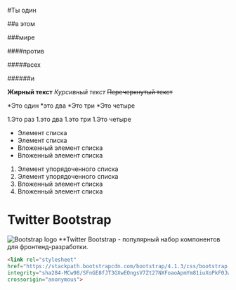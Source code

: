 #Ты один

##в этом

###мире

####против

#####всех

######и

**Жирный текст**
*Курсивный текст*
~~Перечеркнутый текст~~

*Это один
*это два
	*Это три
	*Это четыре

1.Это раз
1.это два
	1.это три
	1.Это четыре

* Элемент списка
* Элемент списка
 * Вложенный элемент списка
 * Вложенный элемент списка
1. Элемент упорядоченного списка
  1. Элемент упорядоченного списка
1. Вложенный элемент списка
  1. Вложенный элемент списка


# Twitter Bootstrap
![Bootstrap logo](https://i.imgur.com/qhtywl2.png)
**Twitter Bootstrap - популярный набор компонентов для фронтенд-разработки.

```html
<link rel="stylesheet"
href="https://stackpath.bootstrapcdn.com/bootstrap/4.1.3/css/bootstrap.min.css"
integrity="sha284-MCw98/SFnGE8fJT3GXwEOngsV7Zt27NXFoaoApmYm81iuXoPkF0JwJ8ERdknLPMO"
crossorigin="anonymous">
```

